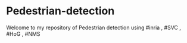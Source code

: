 # Pedestrian-detection
Welcome to my repository of Pedestrian detection using #inria , #SVC , #HoG , #NMS
